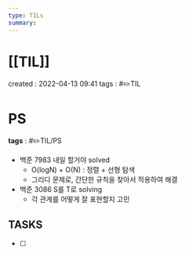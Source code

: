 ```yaml
---
type: TILs
summary: 
---
```


# [[TIL]]
created : 2022-04-13 09:41
tags : #✏️TIL

# PS
**tags** : #✏️TIL/PS
- 백준 7983 내일 할거야 solved
	- O(logN) + O(N) : 정렬 + 선형 탐색
	- 그리디 문제로, 간단한 규칙을 찾아서 적용하여 해결
- 백준 3086 S를 T로 solving
	- 각 관계를 어떻게 잘 표현할지 고민

## TASKS
- [ ] 
